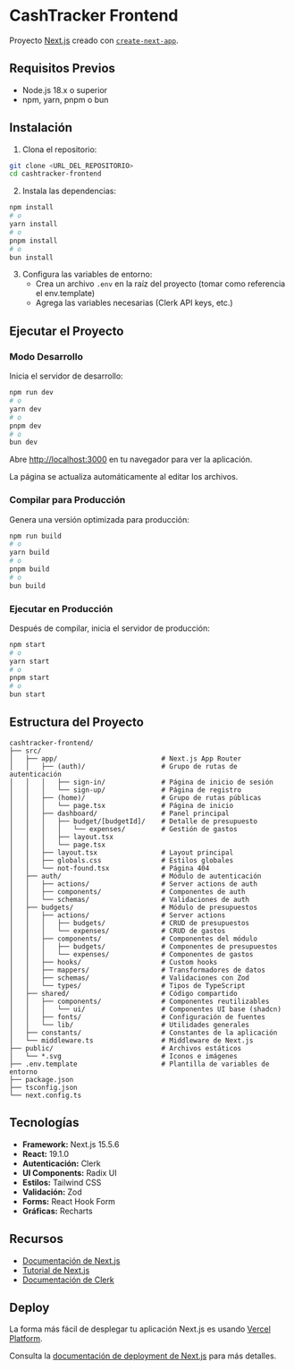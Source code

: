# CashTracker Frontend

Proyecto [Next.js](https://nextjs.org) creado con [`create-next-app`](https://nextjs.org/docs/app/api-reference/cli/create-next-app).

## Requisitos Previos

- Node.js 18.x o superior
- npm, yarn, pnpm o bun

## Instalación

1. Clona el repositorio:

```bash
git clone <URL_DEL_REPOSITORIO>
cd cashtracker-frontend
```

2. Instala las dependencias:

```bash
npm install
# o
yarn install
# o
pnpm install
# o
bun install
```

3. Configura las variables de entorno:
   - Crea un archivo `.env` en la raíz del proyecto (tomar como referencia el env.template)
   - Agrega las variables necesarias (Clerk API keys, etc.)

## Ejecutar el Proyecto

### Modo Desarrollo

Inicia el servidor de desarrollo:

```bash
npm run dev
# o
yarn dev
# o
pnpm dev
# o
bun dev
```

Abre [http://localhost:3000](http://localhost:3000) en tu navegador para ver la aplicación.

La página se actualiza automáticamente al editar los archivos.

### Compilar para Producción

Genera una versión optimizada para producción:

```bash
npm run build
# o
yarn build
# o
pnpm build
# o
bun build
```

### Ejecutar en Producción

Después de compilar, inicia el servidor de producción:

```bash
npm start
# o
yarn start
# o
pnpm start
# o
bun start
```

## Estructura del Proyecto

```
cashtracker-frontend/
├── src/
│   ├── app/                          # Next.js App Router
│   │   ├── (auth)/                   # Grupo de rutas de autenticación
│   │   │   ├── sign-in/              # Página de inicio de sesión
│   │   │   └── sign-up/              # Página de registro
│   │   ├── (home)/                   # Grupo de rutas públicas
│   │   │   └── page.tsx              # Página de inicio
│   │   ├── dashboard/                # Panel principal
│   │   │   ├── budget/[budgetId]/    # Detalle de presupuesto
│   │   │   │   └── expenses/         # Gestión de gastos
│   │   │   ├── layout.tsx
│   │   │   └── page.tsx
│   │   ├── layout.tsx                # Layout principal
│   │   ├── globals.css               # Estilos globales
│   │   └── not-found.tsx             # Página 404
│   ├── auth/                         # Módulo de autenticación
│   │   ├── actions/                  # Server actions de auth
│   │   ├── components/               # Componentes de auth
│   │   └── schemas/                  # Validaciones de auth
│   ├── budgets/                      # Módulo de presupuestos
│   │   ├── actions/                  # Server actions
│   │   │   ├── budgets/              # CRUD de presupuestos
│   │   │   └── expenses/             # CRUD de gastos
│   │   ├── components/               # Componentes del módulo
│   │   │   ├── budgets/              # Componentes de presupuestos
│   │   │   └── expenses/             # Componentes de gastos
│   │   ├── hooks/                    # Custom hooks
│   │   ├── mappers/                  # Transformadores de datos
│   │   ├── schemas/                  # Validaciones con Zod
│   │   └── types/                    # Tipos de TypeScript
│   ├── shared/                       # Código compartido
│   │   ├── components/               # Componentes reutilizables
│   │   │   └── ui/                   # Componentes UI base (shadcn)
│   │   ├── fonts/                    # Configuración de fuentes
│   │   └── lib/                      # Utilidades generales
│   ├── constants/                    # Constantes de la aplicación
│   └── middleware.ts                 # Middleware de Next.js
├── public/                           # Archivos estáticos
│   └── *.svg                         # Iconos e imágenes
├── .env.template                     # Plantilla de variables de entorno
├── package.json
├── tsconfig.json
└── next.config.ts
```

## Tecnologías

- **Framework:** Next.js 15.5.6
- **React:** 19.1.0
- **Autenticación:** Clerk
- **UI Components:** Radix UI
- **Estilos:** Tailwind CSS
- **Validación:** Zod
- **Forms:** React Hook Form
- **Gráficas:** Recharts

## Recursos

- [Documentación de Next.js](https://nextjs.org/docs)
- [Tutorial de Next.js](https://nextjs.org/learn)
- [Documentación de Clerk](https://clerk.com/docs)

## Deploy

La forma más fácil de desplegar tu aplicación Next.js es usando [Vercel Platform](https://vercel.com/new?utm_medium=default-template&filter=next.js&utm_source=create-next-app&utm_campaign=create-next-app-readme).

Consulta la [documentación de deployment de Next.js](https://nextjs.org/docs/app/building-your-application/deploying) para más detalles.
